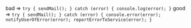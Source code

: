 bad => 
    ```
    try {
        sendMail();
    } catch (error) {
        console.log(error);
    }
    ```
good => 
    ```
    try {
        sendMail();
    } catch (error) {
        console.error(error);
        notifyUserOfError(error);
        reportErrorToService(error);
    }
    ```